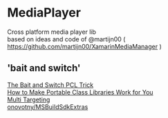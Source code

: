 # MediaPlayer
Cross platform media player lib</BR>
based on ideas and code of @martijn00 ( https://github.com/martijn00/XamarinMediaManager )

## 'bait and switch'</BR>
[The Bait and Switch PCL Trick](https://log.paulbetts.org/the-bait-and-switch-pcl-trick/)</BR>
[How to Make Portable Class Libraries Work for You](https://blogs.msdn.microsoft.com/dsplaisted/2012/08/27/how-to-make-portable-class-libraries-work-for-you/)</BR>
[Multi Targeting](https://dev.to/borrrden/multi-targeting-1p5)</BR>
[onovotny/MSBuildSdkExtras](https://github.com/onovotny/MSBuildSdkExtras)</BR>
